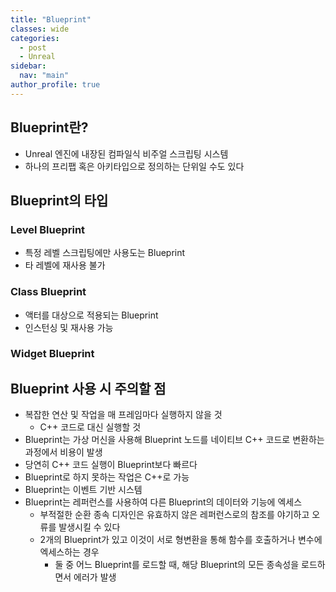 ```yaml
---
title: "Blueprint"
classes: wide
categories: 
  - post
  - Unreal
sidebar:
  nav: "main"
author_profile: true
---
```


## Blueprint란?
* Unreal 엔진에 내장된 컴파일식 비주얼 스크립팅 시스템
* 하나의 프리팹 혹은 아키타입으로 정의하는 단위일 수도 있다

## Blueprint의 타입

### Level Blueprint
* 특정 레벨 스크립팅에만 사용도는 Blueprint
* 타 레벨에 재사용 불가

### Class Blueprint
* 액터를 대상으로 적용되는 Blueprint
* 인스턴싱 및 재사용 가능

### Widget Blueprint

## Blueprint 사용 시 주의할 점

* 복잡한 연산 및 작업을 매 프레임마다 실행하지 않을 것
  * C++ 코드로 대신 실행할 것
* Blueprint는 가상 머신을 사용해 Blueprint 노드를 네이티브 C++ 코드로 변환하는 과정에서 비용이 발생
* 당연히 C++ 코드 실행이 Blueprint보다 빠르다
* Blueprint로 하지 못하는 작업은 C++로 가능
* Blueprint는 이벤트 기반 시스템
* Blueprint는 레퍼런스를 사용하여 다른 Blueprint의 데이터와 기능에 엑세스
  * 부적절한 순환 종속 디자인은 유효하지 않은 레퍼런스로의 참조를 야기하고 오류를 발생시킬 수 있다
  * 2개의 Blueprint가 있고 이것이 서로 형변환을 통해 함수를 호출하거나 변수에 엑세스하는 경우
    * 둘 중 어느 Blueprint를 로드할 때, 해당 Blueprint의 모든 종속성을 로드하면서 에러가 발생